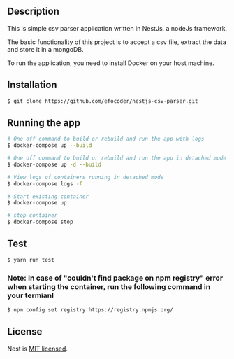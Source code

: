 ## Description

This is simple csv parser application written in NestJs, a nodeJs framework.

The basic functionality of this project is to accept a csv file, extract the data and store it in a mongoDB.

To run the application, you need to install Docker on your host machine.

## Installation

```bash
$ git clone https://github.com/efocoder/nestjs-csv-parser.git
```

## Running the app

```bash
# One off command to build or rebuild and run the app with logs
$ docker-compose up --build

# One off command to build or rebuild and run the app in detached mode
$ docker-compose up -d --build

# View logs of containers running in detached mode
$ docker-compose logs -f

# Start existing container
$ docker-compose up

# stop container
$ docker-compose stop
```

## Test

```bash
$ yarn run test
```

### Note: In case of "couldn't find package on npm registry" error when starting the container, run the following command in your termianl

```bash
$ npm config set registry https://registry.npmjs.org/
```

## License

Nest is [MIT licensed](LICENSE).
